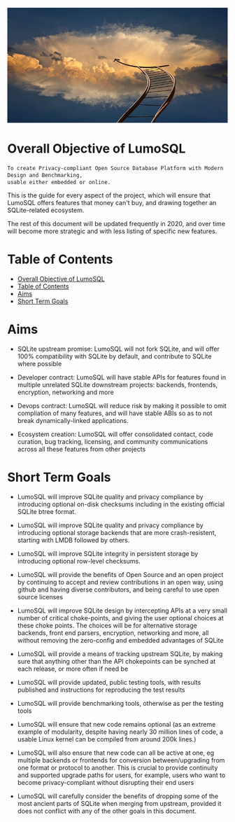 <!-- SPDX-License-Identifier: CC-BY-SA-4.0 -->
<!-- SPDX-FileCopyrightText: 2020 The LumoSQL Authors -->
<!-- SPDX-ArtifactOfProjectName: LumoSQL -->
<!-- SPDX-FileType: Documentation -->
<!-- SPDX-FileComment: Original by Dan Shearer, 2020 -->

![](./images/lumo-project-aims-intro.jpg "XXXXXXXXXX")

Overall Objective of LumoSQL
============================

	To create Privacy-compliant Open Source Database Platform with Modern Design and Benchmarking,
	usable either embedded or online.

This is the guide for every aspect of the project, which will ensure that
LumoSQL offers features that money can't buy, and drawing together an
SQLite-related ecosystem.

The rest of this document will be updated frequently in 2020, and over time
will become more strategic and with less listing of specific new features.

Table of Contents
=================

   * [Overall Objective of LumoSQL](#overall-objective-of-lumosql)
   * [Table of Contents](#table-of-contents)
   * [Aims](#aims)
   * [Short Term Goals](#short-term-goals)

Aims
====

* SQLite upstream promise: LumoSQL will not fork SQLite, and will offer 100%
  compatibility with SQLite by default, and contribute to SQLite where possible

* Developer contract: LumoSQL will have stable APIs for features found in
  multiple unrelated SQLite downstream projects: backends, frontends,
  encryption, networking and more

* Devops contract: LumoSQL will reduce risk by making it possible to omit
  compliation of many features, and will have stable ABIs so as to not break
  dynamically-linked applications.

* Ecosystem creation: LumoSQL will offer consolidated contact, code curation, bug tracking,
  licensing, and community communications across all these features from
  other projects


Short Term Goals
================

* LumoSQL will improve SQLite quality and privacy compliance by introducing
optional on-disk checksums including in the existing official SQLite btree
format.

* LumoSQL will improve SQLite quality and privacy compliance by introducing
optional storage backends that are more crash-resistent, starting with LMDB
followed by others.

* LumoSQL will improve SQLite integrity in persistent storage by introducing
optional row-level checksums.

* LumoSQL will provide the benefits of Open Source and an open project
by continuing to accept and review contributions in an open way, using
github and having diverse contributors, and being careful to use open
source licenses

* LumoSQL will improve SQLite design by intercepting APIs at a very small
number of critical choke-points, and giving the user optional choices at
these choke points. The choices will be for alternative storage backends,
front end parsers, encryption, networking and more, all without removing
the zero-config and embedded advantages of SQLite

* LumoSQL will provide a means of tracking upstream SQLite, by making
sure that anything other than the API chokepoints can be synched at each
release, or more often if need be

* LumoSQL will provide updated, public testing tools, with results published
and instructions for reproducing the test results

* LumoSQL will provide benchmarking tools, otherwise as per the testing
tools

* LumoSQL will ensure that new code remains optional (as an extreme
example of modularity, despite having nearly 30 million lines of code, a
usable Linux kernel can be compiled from around 200k lines.)

* LumoSQL will also ensure that new code can all be active at one, eg
multiple backends or frontends for conversion between/upgrading from one
format or protocol to another. This is crucial to provide continuity and
supported upgrade paths for users, for example, users who want to become
privacy-compliant without disrupting their end users

* LumoSQL will carefully consider the benefits of dropping some of the most
ancient parts of SQLite when merging from upstream, provided it does not
conflict with any of the other goals in this document.

